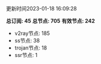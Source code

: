 更新时间2023-01-18 16:09:28

**总订阅: 45**
**总节点: 705**
**有效节点: 242**
- v2ray节点: 185
- ss节点: 38
- trojan节点: 18
- ssr节点: 1

